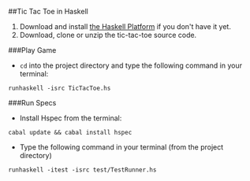 ##Tic Tac Toe in Haskell

1. Download and install [the Haskell
   Platform](http://www.haskell.org/platform/) if you don't have it yet.
2. Download, clone or unzip the tic-tac-toe source code. 

###Play Game
- `cd` into the project directory and type the following command in your terminal: 

```
runhaskell -isrc TicTacToe.hs
```

###Run Specs
- Install Hspec from the terminal:  
```
cabal update && cabal install hspec
```

- Type the following command in your terminal (from the project directory)
```
runhaskell -itest -isrc test/TestRunner.hs
```

